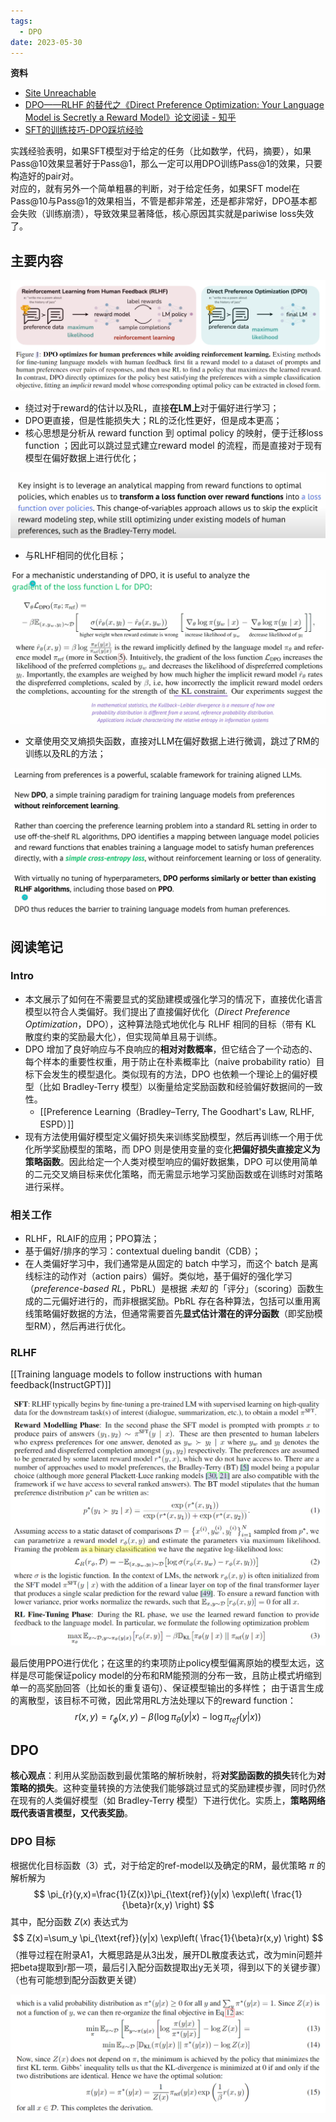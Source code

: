 ```yaml
---
tags:
  - DPO
date: 2023-05-30
---
```

**资料**
- [Site Unreachable](https://www.youtube.com/watch?v=pzh2oc6shic)
- [DPO——RLHF 的替代之《Direct Preference Optimization: Your Language Model is Secretly a Reward Model》论文阅读 - 知乎](https://zhuanlan.zhihu.com/p/634705904)
- [SFT的训练技巧-DPO踩坑经验](https://www.xiaohongshu.com/explore/6585a7130000000009022151?app_platform=ios&app_version=8.18&share_from_user_hidden=true&type=normal&xhsshare=WeixinSession&appuid=6102330b000000000101c9c0&apptime=1703299203)

实践经验表明，如果SFT模型对于给定的任务（比如数学，代码，摘要），如果Pass@10效果显著好于Pass@1，那么一定可以用DPO训练Pass@1的效果，只要构造好的pair对。  
对应的，就有另外一个简单粗暴的判断，对于给定任务，如果SFT model在Pass@10与Pass@1的效果相当，不管是都非常差，还是都非常好，DPO基本都会失败（训练崩溃），导致效果显著降低，核心原因其实就是pariwise loss失效了。

## 主要内容

![image.png|650](https://raw.githubusercontent.com/Shichun-Liu/images-on-picgo/main/pics/20231223121313.png)

- 绕过对于reward的估计以及RL，直接**在LM上**对于偏好进行学习；
- DPO更直接，但是性能损失大；RL的泛化性更好，但是成本更高；
- 核心思想是分析从 reward function 到 optimal policy 的映射，便于迁移loss function ；因此可以跳过显式建立reward model 的流程，而是直接对于现有模型在偏好数据上进行优化；

![image.png|600](https://raw.githubusercontent.com/Shichun-Liu/images-on-picgo/main/pics/20231222004946.png)

- 与RLHF相同的优化目标；

![image.png|625](https://raw.githubusercontent.com/Shichun-Liu/images-on-picgo/main/pics/20231222005251.png)

- 文章使用交叉熵损失函数，直接对LLM在偏好数据上进行微调，跳过了RM的训练以及RL的方法；

![image.png|625](https://raw.githubusercontent.com/Shichun-Liu/images-on-picgo/main/pics/20231222005500.png)

## 阅读笔记
### Intro
- 本文展示了如何在不需要显式的奖励建模或强化学习的情况下，直接优化语言模型以符合人类偏好。我们提出了直接偏好优化（_Direct Preference Optimization_，DPO），这种算法隐式地优化与 RLHF 相同的目标（带有 KL 散度约束的奖励最大化），但实现简单且易于训练。
- DPO 增加了良好响应与不良响应的**相对对数概率**，但它结合了一个动态的、每个样本的重要性权重，用于防止在朴素概率比（naive probability ratio）目标下会发生的模型退化。类似现有的方法，DPO 也依赖一个理论上的偏好模型（比如 Bradley-Terry 模型）以衡量给定奖励函数和经验偏好数据间的一致性。
	- [[Preference Learning（Bradley–Terry, The Goodhart's Law, RLHF, ESPD）]]
- 现有方法使用偏好模型定义偏好损失来训练奖励模型，然后再训练一个用于优化所学奖励模型的策略，而 DPO 则是使用变量的变化**把偏好损失直接定义为策略函数**。因此给定一个人类对模型响应的偏好数据集，DPO 可以使用简单的二元交叉熵目标来优化策略，而无需显示地学习奖励函数或在训练时对策略进行采样。

### 相关工作
- RLHF，RLAIF的应用；PPO算法；
- 基于偏好/排序的学习：contextual dueling bandit（CDB）；
- 在人类偏好学习中，我们通常是从固定的 batch 中学习，而这个 batch 是离线标注的动作对（action pairs）偏好。类似地，基于偏好的强化学习（_preference-based RL_，PbRL）是根据 _未知_ 的「评分」（scoring）函数生成的二元偏好进行的，而非根据奖励。PbRL 存在各种算法，包括可以重用离线策略偏好数据的方法，但通常需要首先**显式估计潜在的评分函数**（即奖励模型RM），然后再进行优化。

### RLHF
[[Training language models to follow instructions with human feedback(InstructGPT)]]

![image.png|675](https://raw.githubusercontent.com/Shichun-Liu/images-on-picgo/main/pics/20231223154752.png)

最后使用PPO进行优化；在这里的约束项防止policy模型偏离原始的模型太远，这样是尽可能保证policy model的分布和RM能预测的分布一致，且防止模式坍缩到单一的高奖励回答（比如长的重复语句）、保证模型输出的多样性；
由于语言生成的离散型，该目标不可微，因此常用RL方法处理以下的reward function：
$$
r(x,y)=r_\phi(x,y)-\beta(\log \pi_\theta(y|x)-\log \pi_{ref}(y|x))
$$

## DPO
**核心观点**：利用从奖励函数到最优策略的解析映射，将**对奖励函数的损失**转化为**对策略的损失**。这种变量转换的方法使我们能够跳过显式的奖励建模步骤，同时仍然在现有的人类偏好模型（如 Bradley-Terry 模型）下进行优化。实质上，**策略网络既代表语言模型，又代表奖励**。
### DPO 目标
根据优化目标函数（3）式，对于给定的ref-model以及确定的RM，最优策略 $\pi$ 的解析解为
$$
\pi_{r}(y,x)=\frac{1}{Z(x)}\pi_{\text{ref}}(y|x) \exp\left( \frac{1}{\beta}r(x,y) \right)
$$
其中，配分函数 $Z(x)$ 表达式为
$$
Z(x)=\sum_y \pi_{\text{ref}}(y|x) \exp\left( \frac{1}{\beta}r(x,y) \right)
$$
（推导过程在附录A1，大概思路是从3出发，展开DL散度表达式，改为min问题并把beta提取到r那一项，最后引入配分函数提取出y无关项，得到以下的关键步骤）（也有可能想到配分函数更关键）

![image.png|600](https://raw.githubusercontent.com/Shichun-Liu/images-on-picgo/main/pics/20231223171852.png)

